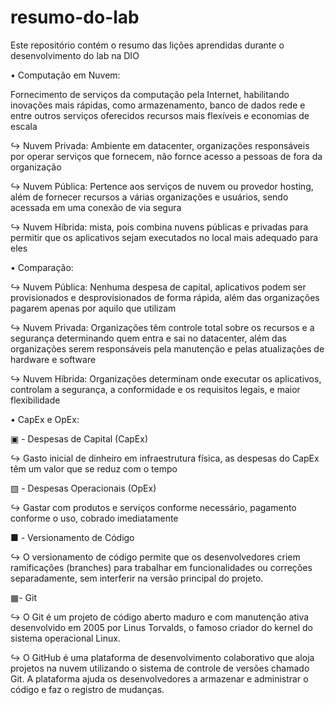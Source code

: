 # resumo-do-lab
Este repositório contém o resumo das lições aprendidas durante o desenvolvimento do lab na DIO

• Computação em Nuvem:

Fornecimento de serviços da computação pela Internet, habilitando inovações mais rápidas, como armazenamento, banco de dados rede e entre outros serviços oferecidos
recursos mais flexíveis e economias de escala

↪ Νuvem Privada: Ambiente em datacenter, organizações responsáveis por operar serviços que fornecem, não fornce acesso a pessoas de fora da organização

↪ Νuvem Pública: Pertence aos serviços de nuvem ou provedor hosting, além de fornecer recursos a várias organizações e usuários, sendo acessada em uma conexão de via segura

↪ Νuvem Híbrida: mista, pois combina nuvens públicas e privadas para permitir que os aplicativos sejam executados no local mais adequado para eles

• Comparação:

↪ Νuvem Pública: Nenhuma despesa de capital, aplicativos podem ser provisionados e desprovisionados de forma rápida, além das organizações pagarem apenas por aquilo que utilizam

↪ Νuvem Privada: Organizações têm controle total sobre os recursos e a segurança determinando quem entra e sai no datacenter, além das organizações serem responsáveis pela manutenção e pelas atualizações de hardware e software

↪ Νuvem Híbrida: Organizações determinam onde executar os aplicativos, controlam a segurança, a conformidade e os requisitos legais, e maior flexibilidade

• CapEx e OpEx:

▣ - Despesas de Capital (CapEx)

↪ Gasto inicial de dinheiro em infraestrutura física, as despesas do CapEx têm um valor que se reduz com o tempo

▧ - Despesas Operacionais (OpEx)

↪ Gastar com produtos e serviços conforme necessário, pagamento conforme o uso, cobrado imediatamente

■ - Versionamento de Código

↪ O versionamento de código permite que os desenvolvedores criem ramificações (branches) para trabalhar em funcionalidades ou correções separadamente, sem interferir na versão principal do projeto.

▦- Git

↪ O Git é um projeto de código aberto maduro e com manutenção ativa desenvolvido em 2005 por Linus Torvalds, o famoso criador do kernel do sistema operacional Linux. 

↪ O GitHub é uma plataforma de desenvolvimento colaborativo que aloja projetos na nuvem utilizando o sistema de controle de versões chamado Git. A plataforma ajuda os desenvolvedores a armazenar e administrar o código e faz o registro de mudanças.

